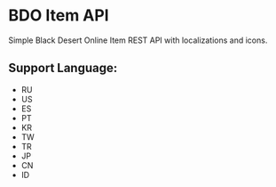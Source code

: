 # BDO Item API
Simple Black Desert Online Item REST API with localizations and icons.

## Support Language:
- RU
- US
- ES
- PT
- KR
- TW
- TR
- JP 
- CN
- ID


